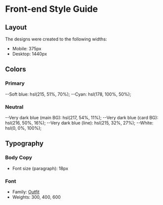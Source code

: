# Front-end Style Guide

## Layout

The designs were created to the following widths:

- Mobile: 375px
- Desktop: 1440px

## Colors

### Primary

--Soft blue: hsl(215, 51%, 70%);
--Cyan: hsl(178, 100%, 50%);

### Neutral

--Very dark blue (main BG): hsl(217, 54%, 11%);
--Very dark blue (card BG): hsl(216, 50%, 16%);
--Very dark blue (line): hsl(215, 32%, 27%);
--White: hsl(0, 0%, 100%);

## Typography

### Body Copy

- Font size (paragraph): 18px

### Font

- Family: [Outfit](https://fonts.google.com/specimen/Outfit)
- Weights: 300, 400, 600
